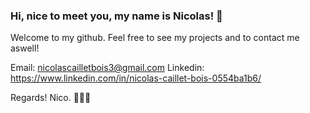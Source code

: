 ### Hi, nice to meet you, my name is Nicolas! 👋


Welcome to my github. 
Feel free to see my projects and to contact me aswell!

Email: nicolascailletbois3@gmail.com
Linkedin: https://www.linkedin.com/in/nicolas-caillet-bois-0554ba1b6/


Regards!
Nico. 
👋👋👋
